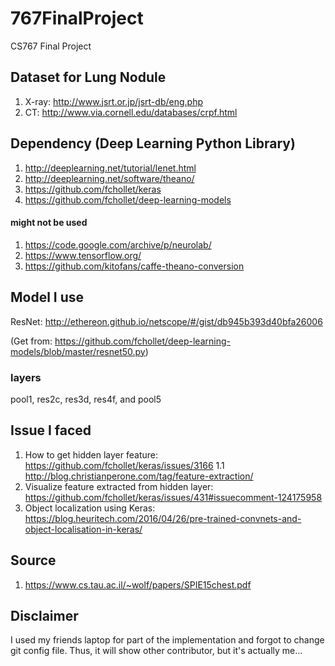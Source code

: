 # 767FinalProject
CS767 Final Project

## Dataset for Lung Nodule
1. X-ray: http://www.jsrt.or.jp/jsrt-db/eng.php
2. CT: http://www.via.cornell.edu/databases/crpf.html

## Dependency (Deep Learning Python Library)

1. http://deeplearning.net/tutorial/lenet.html
2. http://deeplearning.net/software/theano/
3. https://github.com/fchollet/keras
4. https://github.com/fchollet/deep-learning-models

#### might not be used
1. https://code.google.com/archive/p/neurolab/
2. https://www.tensorflow.org/
3. https://github.com/kitofans/caffe-theano-conversion

## Model I use
ResNet: http://ethereon.github.io/netscope/#/gist/db945b393d40bfa26006

(Get from: https://github.com/fchollet/deep-learning-models/blob/master/resnet50.py)

### layers
pool1, res2c, res3d, res4f, and pool5

## Issue I faced
1. How to get hidden layer feature: https://github.com/fchollet/keras/issues/3166
 1.1 http://blog.christianperone.com/tag/feature-extraction/
2. Visualize feature extracted from hidden layer: https://github.com/fchollet/keras/issues/431#issuecomment-124175958
3. Object localization using Keras: https://blog.heuritech.com/2016/04/26/pre-trained-convnets-and-object-localisation-in-keras/

## Source
1. https://www.cs.tau.ac.il/~wolf/papers/SPIE15chest.pdf

## Disclaimer
I used my friends laptop for part of the implementation and forgot to change git config file. Thus, it will show other contributor, but it's actually me...
